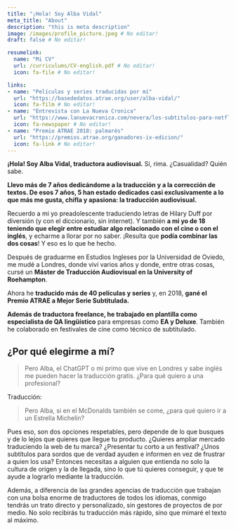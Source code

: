 ```yaml
---
title: "¡Hola! Soy Alba Vidal"
meta_title: "About"
description: "this is meta description"
image: /images/profile_picture.jpeg # No editar!
draft: false # No editar!

resumelink:
  name: "Mi CV"
  url: /curriculums/CV-english.pdf # No editar!
  icon: fa-file # No editar!

links:
- name: "Películas y series traducidas por mí"
  url: "https://basededatos.atrae.org/user/alba-vidal/"
  icon: fa-film # No editar!
- name: "Entrevista con La Nueva Cronica"
  url: "https://www.lanuevacronica.com/nevera/los-subtitulos-para-netflix-se-traducen-desde-leon_117807_102.html"
  icon: fa-newspaper # No editar!
- name: "Premio ATRAE 2018: palmarés"
  url: "https://premios.atrae.org/ganadores-ix-edicion/"
  icon: fa-link # No editar!
---
```



__¡Hola! Soy Alba Vidal, traductora audiovisual.__ Sí, rima. ¿Casualidad? Quién sabe.

__Llevo más de 7 años dedicándome a la traducción y a la corrección de textos. De esos 7 años, 5 han estado dedicados casi exclusivamente a lo que más me gusta, chifla y apasiona: la traducción audiovisual.__

Recuerdo a mi yo preadolescente traduciendo letras de Hilary Duff por diversión (y con el diccionario, sin internet). Y también __a mi yo de 18 teniendo que elegir entre estudiar algo relacionado con el cine o con el inglés__, y echarme a llorar por no saber. ¡Resulta que __podía combinar las dos cosas__! Y eso es lo que he hecho.

Después de graduarme en Estudios Ingleses por la Universidad de Oviedo, me mudé a Londres, donde viví varios años y donde, entre otras cosas, cursé un __Máster de Traducción Audiovisual en la University of Roehampton__.

Ahora he __traducido más de 40 películas y series__ y, en 2018, __gané el Premio ATRAE a Mejor Serie Subtitulada.__

__Además de traductora freelance, he trabajado en plantilla como especialista de QA lingüístico__ para empresas como __EA y Deluxe__. También he colaborado en festivales de cine como técnico de subtitulado.

## ¿Por qué elegirme a mí?
>Pero Alba, el ChatGPT o mi primo que vive en Londres y sabe inglés me pueden hacer la traducción gratis. ¿Para qué quiero a una profesional?

Traducción:
>Pero Alba, si en el McDonalds también se come, ¿para qué quiero ir a un Estrella Michelín?

Pues eso, son dos opciones respetables, pero depende de lo que busques y de lo lejos que quieres que llegue tu producto. ¿Quieres ampliar mercado traduciendo la web de tu marca? ¿Presentar tu corto a un festival? ¿Unos subtítulos para sordos que de verdad ayuden e informen en vez de frustrar a quien los usa? Entonces necesitas a alguien que entienda no solo la cultura de origen y la de llegada, sino lo que tú quieres conseguir, y que te ayude a lograrlo mediante la traducción.


Además, a diferencia de las grandes agencias de traducción que trabajan con una bolsa enorme de traductores de todos los idiomas, conmigo tendrás un trato directo y personalizado, sin gestores de proyectos de por medio. No solo recibirás tu traducción más rápido, sino que mimaré el texto al máximo. 
